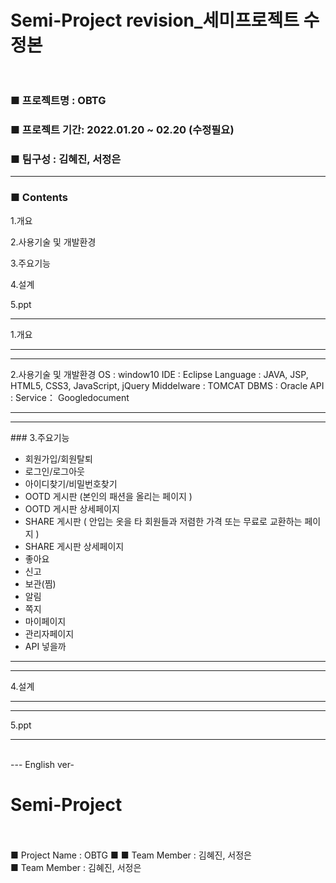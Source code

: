# Semi-Project revision_세미프로젝트 수정본</br></br>
<h3>■ 프로젝트명 : OBTG </h3>
<h3>■ 프로젝트 기간: 2022.01.20 ~ 02.20 (수정필요)</h3>
<h3>■ 팀구성 : 김혜진, 서정은</h3>
<hr>
<h3> ■ Contents  </h3>
 
 
1.개요


2.사용기술 및 개발환경


3.주요기능


4.설계


5.ppt


<hr>
1.개요


---------------------


<hr>
2.사용기술 및 개발환경
OS : window10
IDE : Eclipse
Language : JAVA, JSP, HTML5, CSS3, JavaScript, jQuery
Middelware : TOMCAT
DBMS : Oracle
API : 
Service： Googledocument
<hr>


<hr>
 ### 3.주요기능


 + 회원가입/회원탈퇴
 + 로그인/로그아웃
 + 아이디찾기/비밀번호찾기
 + OOTD 게시판 (본인의 패션을 올리는 페이지 ) 
 + OOTD 게시판 상세페이지 
 + SHARE 게시판 ( 안입는 옷을 타 회원들과 저렴한 가격 또는 무료로 교환하는 페이지 ) 
 + SHARE 게시판 상세페이지
 + 좋아요 
 + 신고
 + 보관(찜)
 + 알림
 + 쪽지
 + 마이페이지
 + 관리자페이지
 + API 넣을까 
<hr>


<hr>
4.설계
<hr>


<hr>
5.ppt
<hr>








</br>
 --- English ver-
 
 
 # Semi-Project </br></br>
■ Project Name : OBTG
■
■ Team Member : 김혜진, 서정은</br>
■ Team Member : 김혜진, 서정은
